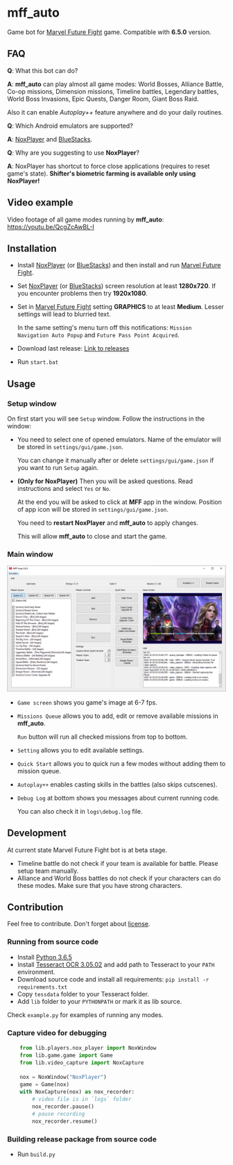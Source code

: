 # mff_auto
Game bot for [Marvel Future Fight](https://play.google.com/store/apps/details?id=com.netmarble.mherosgb&hl=ru) game.
Compatible with **6.5.0** version.

## FAQ
**Q**: What this bot can do?

**A**: **mff_auto** can play almost all game modes: World Bosses, Alliance Battle, Co-op missions, Dimension missions, Timeline battles, Legendary battles, World Boss Invasions, Epic Quests, Danger Room, Giant Boss Raid.

Also it can enable *Autoplay++* feature anywhere and do your daily routines.

**Q**: Which Android emulators are supported?

**A**: [NoxPlayer](https://bignox.com) and [BlueStacks](https://www.bluestacks.com).

**Q**: Why are you suggesting to use **NoxPlayer**?

**A**: NoxPlayer has shortcut to force close applications (requires to reset game's state).
 **Shifter's biometric farming is available only using NoxPlayer!**

## Video example

Video footage of all game modes running by **mff_auto**: https://youtu.be/QcgZcAwBL-I

## Installation

- Install [NoxPlayer](https://bignox.com) (or [BlueStacks](https://www.bluestacks.com))
 and then install and run [Marvel Future Fight](https://play.google.com/store/apps/details?id=com.netmarble.mherosgb).

- Set [NoxPlayer](http://res06.bignox.com/full/20190723/7806c680dd1e4a66990aea06b6dcbcc9.exe?filename=nox_setup_v6.3.0.5_full_intl.exe)
 (or [BlueStacks](https://www.bluestacks.com))
 screen resolution at least **1280x720**. If you encounter problems then try **1920x1080**.
 
- Set in [Marvel Future Fight](https://play.google.com/store/apps/details?id=com.netmarble.mherosgb) setting **GRAPHICS** to at least **Medium**. Lesser settings will lead to blurried text.

  In the same setting's menu turn off this notifications: `Mission Navigation Auto Popup` and `Future Pass Point Acquired`.

- Download last release: [Link to releases](https://github.com/tmarenko/mff_auto/releases)

- Run `start.bat`

## Usage

### Setup window

On first start you will see `Setup` window. Follow the instructions in the window:
- You need to select one of opened emulators. Name of the emulator will be stored in `settings/gui/game.json`.

  You can change it manually after or delete `settings/gui/game.json` if you want to run `Setup` again.

- **(Only for NoxPlayer)** Then you will be asked questions. Read instructions and select `Yes` or `No`.

  At the end you will be asked to click at **MFF** app in the window. Position of app icon will be stored in `settings/gui/game.json`.
 
  You need to **restart NoxPlayer** and **mff_auto** to apply changes.

  This will allow **mff_auto** to close and start the game.
  
### Main window

![main_window](gui_preview.png)

- `Game screen` shows you game's image at 6-7 fps.

- `Missions Queue` allows you to add, edit or remove available missions in **mff_auto**.

  `Run` button will run all checked missions from top to bottom.
  
- `Setting` allows you to edit available settings.

- `Quick Start` allows you to quick run a few modes without adding them to mission queue.

- `Autoplay++` enables casting skills in the battles (also skips cutscenes).

- `Debug Log` at bottom shows you messages about current running code.

  You can also check it in `logs\debug.log` file.

## Development

At current state Marvel Future Fight bot is at beta stage.

- Timeline battle do not check if your team is available for battle. Please setup team manually.
- Alliance and World Boss battles do not check if your characters can do these modes. Make sure that you have strong characters.

## Contribution

Feel free to contribute. Don't forget about [license](LICENSE).

### Running from source code

- Install [Python 3.6.5](https://www.python.org/downloads/release/python-365)
- Install [Tesseract OCR 3.05.02](https://digi.bib.uni-mannheim.de/tesseract) and add path to Tesseract to your `PATH` environment.
- Download source code and install all requirements: ```pip install -r requirements.txt```
- Copy `tessdata` folder to your Tesseract folder.
- Add `lib` folder to your `PYTHONPATH` or mark it as lib source.

Check `example.py` for examples of running any modes.

### Capture video for debugging

```python
    from lib.players.nox_player import NoxWindow
    from lib.game.game import Game
    from lib.video_capture import NoxCapture
    
    nox = NoxWindow("NoxPlayer")
    game = Game(nox)
    with NoxCapture(nox) as nox_recorder:
        # video file is in `logs` folder
        nox_recorder.pause()
        # pause recording
        nox_recorder.resume()
```

### Building release package from source code

- Run `build.py`
